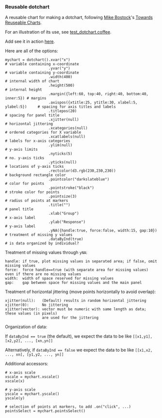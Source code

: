 ### Reusable dotchart

A reusable chart for making a dotchart,
following
[Mike Bostock](http://bost.ocks.org/mike)'s
[Towards Reuseable Charts](http://bost.ocks.org/mike/chart/).

For an illustration of its use, see [test_dotchart.coffee](https://github.com/kbroman/qtlcharts/blob/master/inst/panels/dotchart/test/test_dotchart.coffee).

Add see it in action
[here](http://www.biostat.wisc.edu/~kbroman/D3/panels/dotchart/test).

Here are all of the options:

    mychart = dotchart().xvar("x")                                               # variable containing x-coordinate
                        .yvar("y")                                               # variable containing y-coordinate
                        .width(400)                                              # internal width of chart
                        .height(500)                                             # internal height
                        .margin({left:60, top:40, right:40, bottom:40, inner:5}) # margins
                        .axispos({xtitle:25, ytitle:30, xlabel:5, ylabel:5})     # spacing for axis titles and labels
                        .titlepos(20)                                            # spacing for panel title
                        .xjitter(null)                                           # horizontal jittering
                        .xcategories(null)                                       # ordered categories for X variable
                        .xcatlabels(null)                                        # labels for x-axis categories
                        .ylim(null)                                              # y-axis limits
                        .nyticks(5)                                              # no. y-axis ticks
                        .yticks(null)                                            # locations of y-axis ticks
                        .rectcolor(d3.rgb(230,230,230))                          # background rectangle color
                        .pointcolor("darkslateblue")                             # color for points
                        .pointstroke("black")                                    # stroke color for points
                        .pointsize(3)                                            # radius of points at markers
                        .title("")                                               # panel title
                        .xlab("Group")                                           # x-axis label
                        .ylab("Response")                                        # y-axis label
                        .yNA({handle:true, force:false, width:15, gap:10})       # treatment of missing y values
                        .dataByInd(true)                                         # is data organized by individual?

Treatment of missing values through `yNA`:

    handle: if true, plot missing values in separated area; if false, omit missing values
    force:  force handle==true (with separate area for missing values) even if there are no missing values
    width:  width of space reserved for missing values
    gap:    gap between space for missing values and the main panel

Treatment of horizontal jittering (move points horizontally to avoid overlap):

    xjitter(null):   (Default) results in random horizontal jittering
    xjitter(0):      No jittering
    xjitter(vector): vector must be numeric with same length as data; these values (in pixels)
                     are used for the jittering

Organization of data:

  If `dataByInd == true` (the default), we expect the data to be like `[[x1,y1], [x2,y2], ..., [xn,yn]]`

  Alternatively, if `dataByInd == false` we expect the data to be like `[[x1,x2, ..., xn], [y1,y2, ..., yn]]`

Additional accessors:

    # x-axis scale
    xscale = mychart.xscale()
    xscale(x)

    # y-axis scale
    yscale = mychart.yscale()
    yscale(y)

    # selection of points at markers, to add .on("click", ...)
    pointsSelect = mychart.pointsSelect()
